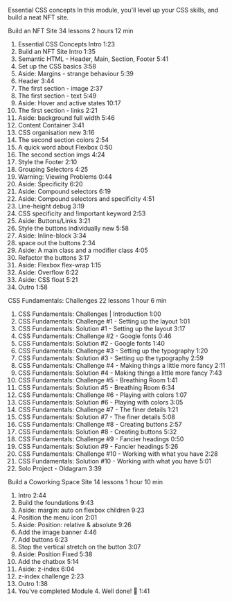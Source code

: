 Essential CSS concepts
In this module, you'll level up your CSS skills, and build a neat NFT site.

Build an NFT Site
34 lessons
2 hours 12 min

1. Essential CSS Concepts Intro
1:23
2. Build an NFT Site Intro
1:35
3. Semantic HTML - Header, Main, Section, Footer
5:41
4. Set up the CSS basics
3:58
5. Aside: Margins - strange behaviour
5:39
6. Header
3:44
7. The first section - image
2:37
8. The first section - text
5:49
9. Aside: Hover and active states
10:17
10. The first section - links
2:21
11. Aside: background full width
5:46
12. Content Container
3:41
13. CSS organisation new
3:16
14. The second section colors
2:54
15. A quick word about Flexbox
0:50
16. The second section imgs
4:24
17. Style the Footer
2:10
18. Grouping Selectors
4:25
19. Warning: Viewing Problems
0:44
20. Aside: Specificity
6:20
21. Aside: Compound selectors
6:19
22. Aside: Compound selectors and specificity
4:51
23. Line-height debug
3:19
24. CSS specificity and !important keyword
2:53
25. Aside: Buttons/Links
3:21
26. Style the buttons individually new
5:58
27. Aside: Inline-block
3:34
28. space out the buttons
2:34
29. Aside: A main class and a modifier class
4:05
30. Refactor the buttons
3:17
31. Aside: Flexbox flex-wrap
1:15
32. Aside: Overflow
6:22
33. Aside: CSS float
5:21
34. Outro
1:58

CSS Fundamentals: Challenges
22 lessons
1 hour 6 min

1. CSS Fundamentals: Challenges | Introduction
1:00
2. CSS Fundamentals: Challenge #1 - Setting up the layout
1:01
3. CSS Fundamentals: Solution #1 - Setting up the layout
3:17
4. CSS Fundamentals: Challenge #2 - Google fonts
0:46
5. CSS Fundamentals: Solution #2 - Google fonts
1:40
6. CSS Fundamentals: Challenge #3 - Setting up the typography
1:20
7. CSS Fundamentals: Solution #3 - Setting up the typography
2:59
8. CSS Fundamentals: Challenge #4 - Making things a little more fancy
2:11
9. CSS Fundamentals: Solution #4 - Making things a little more fancy
7:43
10. CSS Fundamentals: Challenge #5 - Breathing Room
1:41
11. CSS Fundamentals: Solution #5 - Breathing Room
6:34
12. CSS Fundamentals: Challenge #6 - Playing with colors
1:07
13. CSS Fundamentals: Solution #6 - Playing with colors
3:05
14. CSS Fundamentals: Challenge #7 - The finer details
1:21
15. CSS Fundamentals: Solution #7 - The finer details
5:08
16. CSS Fundamentals: Challenge #8 - Creating buttons
2:57
17. CSS Fundamentals: Solution #8 - Creating buttons
5:32
18. CSS Fundamentals: Challenge #9 - Fancier headings
0:50
19. CSS Fundamentals: Solution #9 - Fancier headings
5:26
20. CSS Fundamentals: Challenge #10 - Working with what you have
2:28
21. CSS Fundamentals: Solution #10 - Working with what you have
5:01
22. Solo Project - Oldagram
3:39

Build a Coworking Space Site
14 lessons
1 hour 10 min

1. Intro
2:44
2. Build the foundations
9:43
3. Aside: margin: auto on flexbox children
9:23
4. Position the menu icon
2:01
5. Aside: Position: relative & absolute
9:26
6. Add the image banner
4:46
7. Add buttons
6:23
8. Stop the vertical stretch on the button
3:07
9. Aside: Position Fixed
5:38
10. Add the chatbox
5:14
11. Aside: z-index
6:04
12. z-index challenge
2:23
13. Outro
1:38
14. You've completed Module 4. Well done! 🙌
1:41
